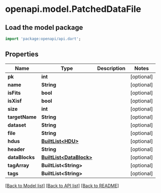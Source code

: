 # openapi.model.PatchedDataFile

## Load the model package
```dart
import 'package:openapi/api.dart';
```

## Properties
Name | Type | Description | Notes
------------ | ------------- | ------------- | -------------
**pk** | **int** |  | [optional] 
**name** | **String** |  | [optional] 
**isFits** | **bool** |  | [optional] 
**isXisf** | **bool** |  | [optional] 
**size** | **int** |  | [optional] 
**targetName** | **String** |  | [optional] 
**dataset** | **String** |  | [optional] 
**file** | **String** |  | [optional] 
**hdus** | [**BuiltList&lt;HDU&gt;**](HDU.md) |  | [optional] 
**header** | **String** |  | [optional] 
**dataBlocks** | [**BuiltList&lt;DataBlock&gt;**](DataBlock.md) |  | [optional] 
**tagArray** | **BuiltList&lt;String&gt;** |  | [optional] 
**tags** | **BuiltList&lt;String&gt;** |  | [optional] 

[[Back to Model list]](../README.md#documentation-for-models) [[Back to API list]](../README.md#documentation-for-api-endpoints) [[Back to README]](../README.md)


